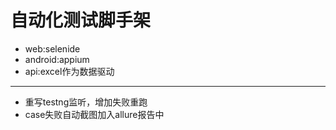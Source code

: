# 自动化测试脚手架
- web:selenide
- android:appium
- api:excel作为数据驱动
***
- 重写testng监听，增加失败重跑
- case失败自动截图加入allure报告中
